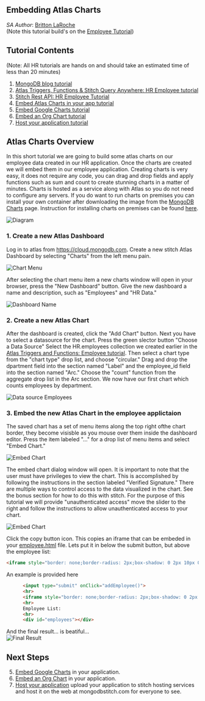 ## Embedding Atlas Charts
_SA Author_: [Britton LaRoche](mailto:britton.laroche@mongodb.com)   
(Note this tutorial build's on the [Employee Tutorial](../employee))

## Tutorial Contents 
(Note: All HR tutorials are hands on and should take an estimated time of less than 20 minutes)
1. [MongoDB blog tutorial](../blog)
2. [Atlas Triggers, Functions & Stitch Query Anywhere: HR Employee tutorial](../employee/)
3. [Stitch Rest API: HR Employee Tutorial](../rest)
4. [Embed Atlas Charts in your app tutorial](../charts)
5. [Embed Google Charts tutorial](../charts-google) 
6. [Embed an Org Chart tutorial](../charts-org) 
7. [Host your application tutorial](../hosting) 

## Atlas Charts Overview
In this short tutorial we are going to build some atlas charts on our employee data created in our HR application.  Once the charts are created we will embed them in our employee application.  Creating charts is very easy, it does not require any code, you can drag and drop fields and apply functions such as sum and count to create stunning charts in a matter of minutes.  Charts is hosted as a service along with Atlas so you do not need to configure any servers.  If you do want to run charts on premises you can install your own container after downloading the image from the [MongoDB Charts](https://www.mongodb.com/products/charts) page.  Instruction for installing charts on premises can be found [here](https://docs.mongodb.com/charts/onprem/installation/).

![Diagram](img/atlascharts2.jpg "Diagram")

### 1. Create a new Atlas Dashboard
Log in to atlas from https://cloud.mongodb.com. Create a new stitch Atlas Dashboard by selecting "Charts" from the left menu pain.   

![Chart Menu](img/achart1.jpg "Chart Menu")

After selecting the chart menu item a new charts window will open in your browser, press the "New Dashboard" button. Give the new dashboard a name and description, such as "Employees" and "HR Data."   

![Dashboard Name](img/achart3.jpg "Name the Dashboard")

### 2. Create a new Atlas Chart
After the dashboard is created, click the "Add Chart" button. Next you have to select a datasource for the chart. Press the green slector button "Choose a Data Source"  Select the HR.employees collection we created earlier in the [Atlas Triggers and Functions: Employee tutorial](https://github.com/brittonlaroche/MongoDB-Demos/edit/master/Stitch/employee/). Then select a chart type from the "chart type" drop list, and choose "circular."  Drag and drop the dpartment field into the section named "Label" and the employee_id field into the section named "Arc."  Choose the "count" function from the aggregate drop list in the Arc section.  We now have our first chart which counts employees by department.

![Data source Employees](img/achart5.jpg "Employees Data Source")

### 3. Embed the new Atlas Chart in the employee applictaion
The saved chart has a set of menu items along the top right ofthe chart border, they become visisble as you mouse over them inside the dashboard editor. Press the item labeled "..." for a drop list of menu items and select "Embed Chart."

![Embed Chart](img/achart6.jpg "Embed Chart")

The embed chart dialog window will open. It is important to note that the user must have privileges to view the chart.  This is accomplished by following the instructions in the section labeled "Verified Signature."  There are multiple ways to control access to the data visualized in the chart.  See the bonus section for how to do this with stitch.  For the purpose of this tutorial we will provide "unauthenticated access" move the slider to the right and follow the instructions to allow unauthenticated access to your chart.

![Embed Chart](img/achart7.jpg "Embed Chart Dialog Window")

Click the copy button icon.  This copies an iframe that can be embeded in your [employee.html](https://github.com/brittonlaroche/MongoDB-Demos/blob/master/Stitch/employee/employee.html) file.  Lets put it in below the submit button, but above the employee list:

```html
<iframe style="border: none;border-radius: 2px;box-shadow: 0 2px 10px 0 rgba(70, 76, 79, .2);" width="640" height="480" src="https://charts.mongodb.com/charts-project-0-ulibe/embed/charts?id=<your-chart-data>"></iframe>
```

An example is provided here

```html
      <input type="submit" onClick="addEmployee()">
      <hr>
      <iframe style="border: none;border-radius: 2px;box-shadow: 0 2px 10px 0 rgba(70, 76, 79, .2);" width="640" height="480" src="https://charts.mongodb.com/charts-project-0-ulibe/embed/charts?id=<your-chart-data>"></iframe>
      <hr>
      Employee List:
      <hr>
      <div id="employees"></div>
```

And the final result... is beatiful...   
![Final Result](img/achartEmbed3.jpg "Embeded Chart in our application")

## Next Steps
5. [Embed Google Charts](https://github.com/brittonlaroche/MongoDB-Demos/edit/master/Stitch/charts-google) in your application.
6. [Embed an Org Chart](https://github.com/brittonlaroche/MongoDB-Demos/edit/master/Stitch/charts-google) in your application.
7. [Host your application](https://github.com/brittonlaroche/MongoDB-Demos/edit/master/Stitch/hosting) upload your application to stitch hosting services and host it on the web at mongodbstitch.com for everyone to see.

